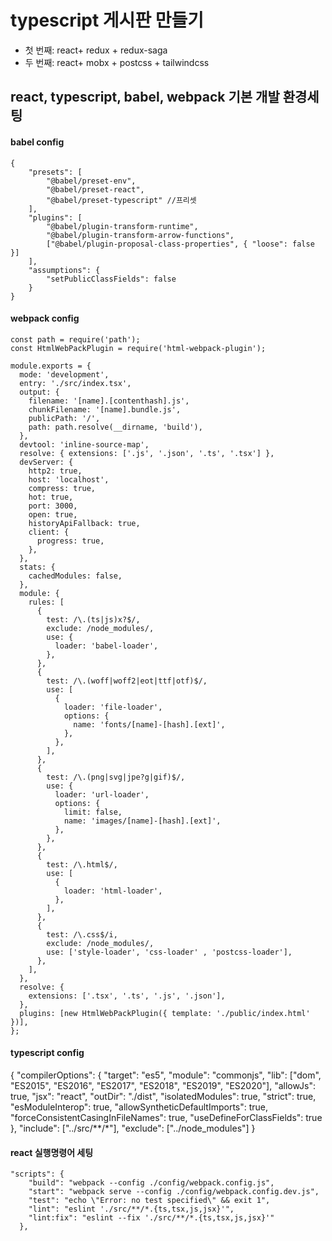 # typescript 게시판 만들기
 - 첫 번째: react+ redux + redux-saga
 - 두 번째: react+ mobx + postcss + tailwindcss

## react, typescript, babel, webpack 기본 개발 환경세팅

#### babel config
~~~
{
    "presets": [
        "@babel/preset-env", 
        "@babel/preset-react", 
        "@babel/preset-typescript" //프리셋
    ],
    "plugins": [
        "@babel/plugin-transform-runtime",
        "@babel/plugin-transform-arrow-functions",
        ["@babel/plugin-proposal-class-properties", { "loose": false }]
    ],
    "assumptions": {
        "setPublicClassFields": false
    }
}
~~~
#### webpack config
~~~
const path = require('path');
const HtmlWebPackPlugin = require('html-webpack-plugin');

module.exports = {
  mode: 'development',
  entry: './src/index.tsx',
  output: {
    filename: '[name].[contenthash].js',
    chunkFilename: '[name].bundle.js',
    publicPath: '/',
    path: path.resolve(__dirname, 'build'),
  },
  devtool: 'inline-source-map',
  resolve: { extensions: ['.js', '.json', '.ts', '.tsx'] },
  devServer: {
    http2: true,
    host: 'localhost',
    compress: true,
    hot: true,
    port: 3000,
    open: true,
    historyApiFallback: true,
    client: {
      progress: true,
    },
  },
  stats: {
    cachedModules: false,
  },
  module: {
    rules: [
      {
        test: /\.(ts|js)x?$/,
        exclude: /node_modules/,
        use: {
          loader: 'babel-loader',
        },
      },
      {
        test: /\.(woff|woff2|eot|ttf|otf)$/,
        use: [
          {
            loader: 'file-loader',
            options: {
              name: 'fonts/[name]-[hash].[ext]',
            },
          },
        ],
      },
      {
        test: /\.(png|svg|jpe?g|gif)$/,
        use: {
          loader: 'url-loader',
          options: {
            limit: false,
            name: 'images/[name]-[hash].[ext]',
          },
        },
      },
      {
        test: /\.html$/,
        use: [
          {
            loader: 'html-loader',
          },
        ],
      },
      {
        test: /\.css$/i,
        exclude: /node_modules/,
        use: ['style-loader', 'css-loader' , 'postcss-loader'],
      },
    ],
  },
  resolve: {
    extensions: ['.tsx', '.ts', '.js', '.json'],
  },
  plugins: [new HtmlWebPackPlugin({ template: './public/index.html' })],
};
~~~
#### typescript config
{
  "compilerOptions": {
    "target": "es5",
    "module": "commonjs",
    "lib": ["dom", "ES2015", "ES2016", "ES2017", "ES2018", "ES2019", "ES2020"],
    "allowJs": true,
    "jsx": "react",
    "outDir": "./dist",
    "isolatedModules": true,
    "strict": true,
    "esModuleInterop": true,
    "allowSyntheticDefaultImports": true,
    "forceConsistentCasingInFileNames": true,
    "useDefineForClassFields": true
  },
  "include": ["../src/**/*"],
  "exclude": ["../node_modules"]
}
#### react 실행명령어 세팅
~~~
"scripts": {
    "build": "webpack --config ./config/webpack.config.js",
    "start": "webpack serve --config ./config/webpack.config.dev.js",
    "test": "echo \"Error: no test specified\" && exit 1",
    "lint": "eslint './src/**/*.{ts,tsx,js,jsx}'",
    "lint:fix": "eslint --fix './src/**/*.{ts,tsx,js,jsx}'"
  },
~~~
